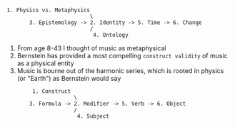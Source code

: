 ```
1. Physics vs. Metaphysics
                          \
       3. Epistemology -> 2. Identity -> 5. Time -> 6. Change
                          /
                           4. Ontology
```

1. From age 8-43 I thought of music as metaphysical
2. Bernstein has provided a most compelling `construct validity` of music as a physical entity
3. Music is bourne out of the harmonic series, which is rooted in physics (or "Earth") as Bernstein would say

```
        1. Construct
                     \
       3. Formula -> 2. Modifier -> 5. Verb -> 6. Object
                     /
                      4. Subject
```
